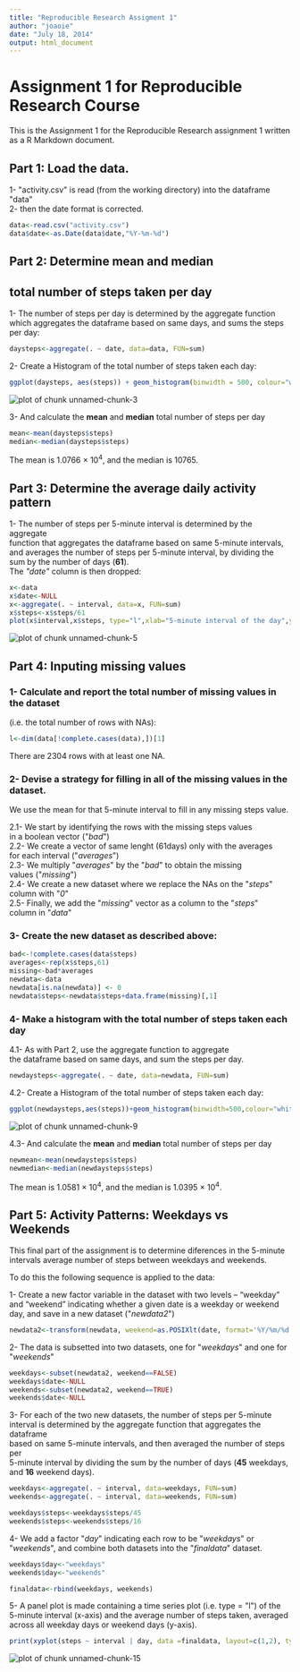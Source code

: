 ```yaml
---
title: "Reproducible Research Assigment 1"
author: "joaoie"
date: "July 18, 2014"
output: html_document
---
```

#  
# Assignment 1 for Reproducible Research Course  

This is the Assignment 1 for the Reproducible Research assignment 1 written as a R Markdown document.


## Part 1: Load the data.

1- "activity.csv" is read (from the working directory) into the dataframe "data"  
2- then the date format is corrected.  


```r
data<-read.csv("activity.csv")
data$date<-as.Date(data$date,"%Y-%m-%d")
```

## Part 2: Determine mean and median  
## total number of steps taken per day

1- The number of steps per day is determined by the aggregate function  
which aggregates the dataframe based on same days, and sums the steps per day:  


```r
daysteps<-aggregate(. ~ date, data=data, FUN=sum)
```

2- Create a Histogram of the total number of steps taken each day:  
 


```r
ggplot(daysteps, aes(steps)) + geom_histogram(binwidth = 500, colour="white") 
```

![plot of chunk unnamed-chunk-3](figure/unnamed-chunk-3.png) 

3- And calculate the **mean** and **median** total number of steps per day   


```r
mean<-mean(daysteps$steps)
median<-median(daysteps$steps)
```
The mean is 1.0766 &times; 10<sup>4</sup>, and the median is 10765.  

## Part 3: Determine the average daily activity pattern  

1- The number of steps per 5-minute interval is determined by the aggregate  
function that aggregates the dataframe based on same 5-minute intervals,  
and averages the number of steps per 5-minute interval, by dividing the  
sum by the number of days (**61**).   
The *"date"* column is then dropped:


```r
x<-data
x$date<-NULL
x<-aggregate(. ~ interval, data=x, FUN=sum)
x$steps<-x$steps/61
plot(x$interval,x$steps, type="l",xlab="5-minute interval of the day",ylab="Average Steps")
```

![plot of chunk unnamed-chunk-5](figure/unnamed-chunk-5.png) 


## Part 4: Inputing missing values  

### 1- Calculate and report the total number of missing values in the dataset  
 (i.e. the total number of rows with NAs):


```r
l<-dim(data[!complete.cases(data),])[1]
```

There are 2304 rows with at least one NA.  

### 2- Devise a strategy for filling in all of the missing values in the dataset.  

We use the mean for that 5-minute interval to fill in any missing steps value.  

2.1- We start by identifying the rows with the missing steps values   
  in a boolean vector ("*bad*")  
2.2- We create a vector of same lenght (61days) only with the averages  
  for each interval ("*averages*")  
2.3- We multiply "*averages*" by the "*bad*" to obtain the missing  
  values ("*missing*")  
2.4- We create a new dataset where we replace the NAs on the "*steps*"  
  column with "*0*"  
2.5- Finally, we add the "*missing*" vector as a column to the "*steps*"  
  column in "*data*"  

### 3- Create the new dataset as described above:  


```r
bad<-!complete.cases(data$steps)
averages<-rep(x$steps,61)
missing<-bad*averages
newdata<-data
newdata[is.na(newdata)] <- 0
newdata$steps<-newdata$steps+data.frame(missing)[,1]
```


### 4- Make a histogram with the total number of steps taken each day

4.1- As with Part 2, use the aggregate function to aggregate  
the dataframe based on same days, and sum the steps per day.


```r
newdaysteps<-aggregate(. ~ date, data=newdata, FUN=sum)
```

4.2- Create a Histogram of the total number of steps taken each day:  


```r
ggplot(newdaysteps,aes(steps))+geom_histogram(binwidth=500,colour="white")+ggtitle("With Inputed Missing Values")
```

![plot of chunk unnamed-chunk-9](figure/unnamed-chunk-9.png) 

4.3- And calculate the **mean** and **median** total number of steps per day   


```r
newmean<-mean(newdaysteps$steps)
newmedian<-median(newdaysteps$steps)
```
The mean is 1.0581 &times; 10<sup>4</sup>, and the median is 1.0395 &times; 10<sup>4</sup>.  

## Part 5: Activity Patterns: Weekdays vs Weekends

This final part of the assignment is to determine diferences in the 5-minute intervals average number of steps between weekdays and weekends.   

To do this the following sequence is applied to the data:  

1- Create a new factor variable in the dataset with two levels – “weekday” and “weekend” indicating whether a given date is a weekday or weekend day, and save in a new dataset ("*newdata2*")

```r
newdata2<-transform(newdata, weekend=as.POSIXlt(date, format='%Y/%m/%d')$wday %in% c(0, 6))
```

2- The data is subsetted into two datasets, one for "*weekdays*" and one for "*weekends*"

```r
weekdays<-subset(newdata2, weekend==FALSE)
weekdays$date<-NULL
weekends<-subset(newdata2, weekend==TRUE)
weekends$date<-NULL
```

3- For each of the two new datasets, the  number of steps per 5-minute   
interval is determined by the aggregate function that aggregates the dataframe  
based on same 5-minute intervals, and then averaged the number of steps per  
5-minute interval by dividing the sum by the number of days (**45** weekdays, and **16** weekend days). 

```r
weekdays<-aggregate(. ~ interval, data=weekdays, FUN=sum)
weekends<-aggregate(. ~ interval, data=weekends, FUN=sum)

weekdays$steps<-weekdays$steps/45
weekends$steps<-weekends$steps/16
```


4- We add a factor "*day*" indicating each row to be "*weekdays*" or "*weekends*", and combine both datasets into the "*finaldata*" dataset.  

```r
weekdays$day<-"weekdays"
weekends$day<-"weekends"

finaldata<-rbind(weekdays, weekends)
```

5- A panel plot is made containing a time series plot (i.e. type = "l") of the 5-minute interval (x-axis) and the average number of steps taken, averaged across all weekday days or weekend days (y-axis).   

```r
print(xyplot(steps ~ interval | day, data =finaldata, layout=c(1,2), type="l"))
```

![plot of chunk unnamed-chunk-15](figure/unnamed-chunk-15.png) 
